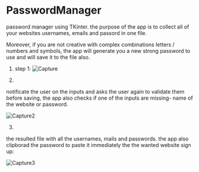 # PasswordManager

password manager using TKinter.
the purpose of the app is to collect all of your websites usernames, emails and passord in one file.

Moreover, if you are not creative with complex combinations letters / numbers and symbols, the app will generate you a new strong password to use and will save it to the file also.

1. step 1:
![Capture](https://user-images.githubusercontent.com/93610739/200178295-bdf19813-53b5-4013-9c07-fbd3264c2476.JPG)

2.
notificate the user on the inputs and asks the user again to validate them before saving, the app also checks if one of the inputs are missing- name of the website or password.

![Capture2](https://user-images.githubusercontent.com/93610739/200178371-c07a8614-6b1f-447d-8635-4a4a8ef4cc9e.JPG)

3.
the resulted file with all the usernames, mails and passwords.
the app also clipborad the password to paste it immediately the the wanted website sign up:

![Capture3](https://user-images.githubusercontent.com/93610739/200178438-f01a5c19-f8a0-4d86-a6bc-245056cdbc88.JPG)
